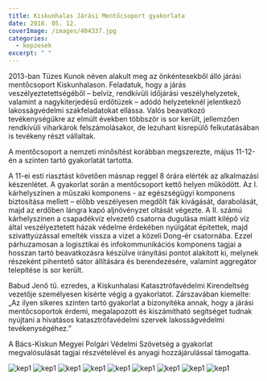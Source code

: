 ```yaml
---
title: Kiskunhalas Járási Mentőcsoport gyakorlata
date: 2018. 05. 12.
coverImage: /images/404337.jpg
categories:
  - kepzesek
excerpt: " "
---
```


2013-ban Tüzes Kunok néven alakult meg az önkéntesekből álló járási mentőcsoport Kiskunhalason. Feladatuk, hogy a járás veszélyeztetettségéből – belvíz, rendkívüli időjárási veszélyhelyzetek, valamint a nagykiterjedésű erdőtüzek – adódó helyzeteknél jelentkező lakosságvédelmi szakfeladatokat ellássa. Valós beavatkozó tevékenységükre az elmúlt években többször is sor került, jellemzően rendkívüli viharkárok felszámolásakor, de lezuhant kisrepülő felkutatásában is tevékeny részt vállaltak.

A mentőcsoport a nemzeti minősítést korábban megszerezte, május 11-12-én a szinten tartó gyakorlatát tartotta.

A 11-ei esti riasztást követően másnap reggel 8 órára elérték az alkalmazási készenlétet. A gyakorlat során a mentőcsoport kettő helyen működött. Az I. kárhelyszínen a műszaki komponens - az egészségügyi komponens biztosítása mellett – előbb veszélyesen megdőlt fák kivágását, darabolását, majd az erdőben lángra kapó aljnövényzet oltását végezte. A II. számú kárhelyszínen a csapadékvíz elvezető csatorna dugulása miatt kilépő víz által veszélyeztetett házak védelme érdekében nyúlgátat építettek, majd szivattyúzással emelték vissza a vizet a közeli Dong-ér csatornába. Ezzel párhuzamosan a logisztikai és infokommunikációs komponens tagjai a hosszan tartó beavatkozásra készülve irányítási pontot alakított ki, melynek részeként pihentető sátor állítására és berendezésére, valamint aggregátor telepítése is sor került.

Babud Jenő tű. ezredes, a Kiskunhalasi Katasztrófavédelmi Kirendeltség vezetője személyesen kísérte végig a gyakorlatot. Zárszavában kiemelte: „Az ilyen sikeres szinten tartó gyakorlat a bizonyítéka annak, hogy a járási mentőcsoportok érdemi, megalapozott és kiszámítható segítséget tudnak nyújtani a hivatásos katasztrófavédelmi szervek lakosságvédelmi tevékenységéhez.”

A Bács-Kiskun Megyei Polgári Védelmi Szövetség a gyakorlat megvalósulását tagjai részvételével és anyagi hozzájárulással támogatta.

![kep1](/images/404329.jpg)
![kep1](/images/404330.jpg)
![kep1](/images/404331.jpg)
![kep1](/images/404332.jpg)
![kep1](/images/404333.jpg)
![kep1](/images/404334.jpg)
![kep1](/images/404335.jpg)
![kep1](/images/404336.jpg)
![kep1](/images/404337.jpg)
